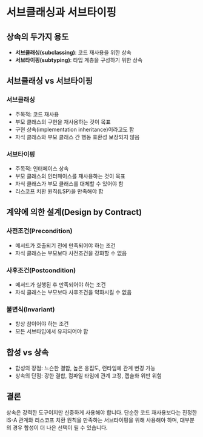 # 서브클래싱과 서브타이핑

## 상속의 두가지 용도

- **서브클래싱(subclassing)**: 코드 재사용을 위한 상속
- **서브타이핑(subtyping)**: 타입 계층을 구성하기 위한 상속

## 서브클래싱 vs 서브타이핑

### 서브클래싱

- 주목적: 코드 재사용
- 부모 클래스의 구현을 재사용하는 것이 목표
- 구현 상속(implementation inheritance)이라고도 함
- 자식 클래스와 부모 클래스 간 행동 호환성 보장되지 않음

### 서브타이핑

- 주목적: 인터페이스 상속
- 부모 클래스의 인터페이스를 재사용하는 것이 목표
- 자식 클래스가 부모 클래스를 대체할 수 있어야 함
- 리스코프 치환 원칙(LSP)을 만족해야 함

## 계약에 의한 설계(Design by Contract)

### 사전조건(Precondition)

- 메서드가 호출되기 전에 만족되어야 하는 조건
- 자식 클래스는 부모보다 사전조건을 강화할 수 없음

### 사후조건(Postcondition)

- 메서드가 실행된 후 만족되어야 하는 조건
- 자식 클래스는 부모보다 사후조건을 약화시킬 수 없음

### 불변식(Invariant)

- 항상 참이어야 하는 조건
- 모든 서브타입에서 유지되어야 함

## 합성 vs 상속

- 합성의 장점: 느슨한 결합, 높은 응집도, 런타임에 관계 변경 가능
- 상속의 단점: 강한 결합, 컴파일 타임에 관계 고정, 캡슐화 위반 위험

## 결론

상속은 강력한 도구이지만 신중하게 사용해야 합니다. 단순한 코드 재사용보다는 진정한 IS-A 관계와 리스코프 치환 원칙을 만족하는 서브타이핑을 위해 사용해야 하며, 대부분의 경우 합성이 더 나은 선택이 될 수 있습니다.
